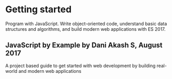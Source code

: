 # Getting started

Program with JavaScript. Write object-oriented code, understand basic data structures and algorithms, and build modern web applications with ES 2017.

## JavaScript by Example by Dani Akash S, August 2017

A project based guide to get started with web development by building real-world and modern web applications